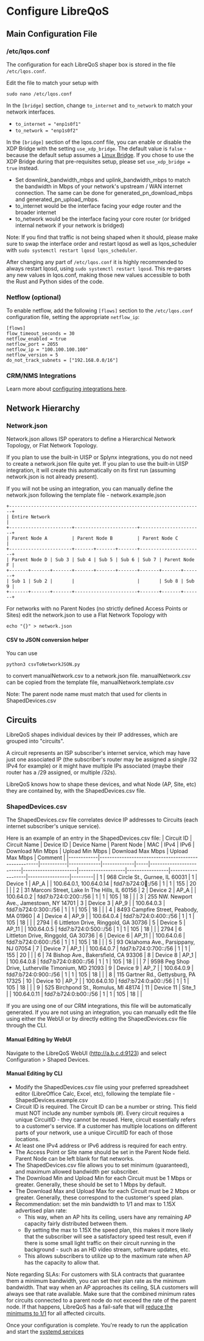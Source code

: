 # Configure LibreQoS

## Main Configuration File
### /etc/lqos.conf

The configuration for each LibreQoS shaper box is stored in the file `/etc/lqos.conf`.

Edit the file to match your setup with

```shell
sudo nano /etc/lqos.conf
```

In the ```[bridge]``` section, change `to_internet` and `to_network` to match your network interfaces.
- `to_internet = "enp1s0f1"`
- `to_network = "enp1s0f2"`

In the `[bridge]` section of the lqos.conf file, you can enable or disable the XDP Bridge with the setting `use_xdp_bridge`. The default value is `false` - because the default setup assumes a [Linux Bridge](quickstart-prereq.md). If you chose to use the XDP Bridge during that pre-requisites setup, please set `use_xdp_bridge = true` instead.

- Set downlink_bandwidth_mbps and uplink_bandwidth_mbps to match the bandwidth in Mbps of your network's upstream / WAN internet connection. The same can be done for generated_pn_download_mbps and generated_pn_upload_mbps.
- to_internet would be the interface facing your edge router and the broader internet
- to_network would be the interface facing your core router (or bridged internal network if your network is bridged)

Note: If you find that traffic is not being shaped when it should, please make sure to swap the interface order and restart lqosd as well as lqos_scheduler with ```sudo systemctl restart lqosd lqos_scheduler```.

After changing any part of `/etc/lqos.conf` it is highly recommended to always restart lqosd, using `sudo systemctl restart lqosd`. This re-parses any new values in lqos.conf, making those new values accessible to both the Rust and Python sides of the code.

### Netflow (optional)
To enable netflow, add the following `[flows]` section to the `/etc/lqos.conf` configuration file, setting the appropriate `netflow_ip`:
```
[flows]
flow_timeout_seconds = 30
netflow_enabled = true
netflow_port = 2055
netflow_ip = "100.100.100.100"
netflow_version = 5
do_not_track_subnets = ["192.168.0.0/16"]
```

### CRM/NMS Integrations

Learn more about [configuring integrations here](../TechnicalDocs/integrations.md).

## Network Hierarchy
### Network.json

Network.json allows ISP operators to define a Hierarchical Network Topology, or Flat Network Topology.

If you plan to use the built-in UISP or Splynx integrations, you do not need to create a network.json file quite yet.
If you plan to use the built-in UISP integration, it will create this automatically on its first run (assuming network.json is not already present).

If you will not be using an integration, you can manually define the network.json following the template file - network.example.json

```text
+-----------------------------------------------------------------------+
| Entire Network                                                        |
+-----------------------+-----------------------+-----------------------+
| Parent Node A         | Parent Node B         | Parent Node C         |
+-----------------------+-------+-------+-------+-----------------------+
| Parent Node D | Sub 3 | Sub 4 | Sub 5 | Sub 6 | Sub 7 | Parent Node F |
+-------+-------+-------+-------+-------+-------+-------+-------+-------+
| Sub 1 | Sub 2 |       |                       |       | Sub 8 | Sub 9 |
+-------+-------+-------+-----------------------+-------+-------+-------+
```

For networks with no Parent Nodes (no strictly defined Access Points or Sites) edit the network.json to use a Flat Network Topology with
```
echo "{}" > network.json
```

#### CSV to JSON conversion helper

You can use

```shell
python3 csvToNetworkJSON.py
```

to convert manualNetwork.csv to a network.json file.
manualNetwork.csv can be copied from the template file, manualNetwork.template.csv

Note: The parent node name must match that used for clients in ShapedDevices.csv

## Circuits

LibreQoS shapes individual devices by their IP addresses, which are grouped into "circuits".

A circuit represents an ISP subscriber's internet service, which may have just one associated IP (the subscriber's router may be assigned a single /32 IPv4 for example) or it might have multiple IPs associated (maybe their router has a /29 assigned, or multiple /32s).

LibreQoS knows how to shape these devices, and what Node (AP, Site, etc) they are contained by, with the ShapedDevices.csv file.

### ShapedDevices.csv

The ShapedDevices.csv file correlates device IP addresses to Circuits (each internet subscriber's unique service).

Here is an example of an entry in the ShapedDevices.csv file:
| Circuit ID | Circuit Name                                        | Device ID | Device Name | Parent Node | MAC | IPv4                    | IPv6                 | Download Min Mbps | Upload Min Mbps | Download Max Mbps | Upload Max Mbps | Comment |
|------------|-----------------------------------------------------|-----------|-------------|-------------|-----|-------------------------|----------------------|-------------------|-----------------|-------------------|-----------------|---------|
| 1          | 968 Circle St., Gurnee, IL 60031                    | 1         | Device 1    | AP_A        |     | 100.64.0.1, 100.64.0.14 | fdd7:b724:0:100::/56 | 1                 | 1               | 155               | 20              |         |
| 2          | 31 Marconi Street, Lake In The Hills, IL 60156      | 2         | Device 2    | AP_A        |     | 100.64.0.2              | fdd7:b724:0:200::/56 | 1                 | 1               | 105               | 18              |         |
| 3          | 255 NW. Newport Ave., Jamestown, NY 14701           | 3         | Device 3    | AP_9        |     | 100.64.0.3              | fdd7:b724:0:300::/56 | 1                 | 1               | 105               | 18              |         |
| 4          | 8493 Campfire Street, Peabody, MA 01960             | 4         | Device 4    | AP_9        |     | 100.64.0.4              | fdd7:b724:0:400::/56 | 1                 | 1               | 105               | 18              |         |
| 2794       | 6 Littleton Drive, Ringgold, GA 30736               | 5         | Device 5    | AP_11       |     | 100.64.0.5              | fdd7:b724:0:500::/56 | 1                 | 1               | 105               | 18              |         |
| 2794       | 6 Littleton Drive, Ringgold, GA 30736               | 6         | Device 6    | AP_11       |     | 100.64.0.6              | fdd7:b724:0:600::/56 | 1                 | 1               | 105               | 18              |         |
| 5          | 93 Oklahoma Ave., Parsippany, NJ 07054              | 7         | Device 7    | AP_1        |     | 100.64.0.7              | fdd7:b724:0:700::/56 | 1                 | 1               | 155               | 20              |         |
| 6          | 74 Bishop Ave., Bakersfield, CA 93306               | 8         | Device 8    | AP_1        |     | 100.64.0.8              | fdd7:b724:0:800::/56 | 1                 | 1               | 105               | 18              |         |
| 7          | 9598 Peg Shop Drive, Lutherville Timonium, MD 21093 | 9         | Device 9    | AP_7        |     | 100.64.0.9              | fdd7:b724:0:900::/56 | 1                 | 1               | 105               | 18              |         |
| 8          | 115 Gartner Rd., Gettysburg, PA 17325               | 10        | Device 10   | AP_7        |     | 100.64.0.10             | fdd7:b724:0:a00::/56 | 1                 | 1               | 105               | 18              |         |
| 9          | 525 Birchpond St., Romulus, MI 48174                | 11        | Device 11   | Site_1      |     | 100.64.0.11             | fdd7:b724:0:b00::/56 | 1                 | 1               | 105               | 18              |         |

If you are using one of our CRM integrations, this file will be automatically generated. If you are not using an integration, you can manually edit the file using either the WebUI or by directly editing the ShapedDevices.csv file through the CLI.

#### Manual Editing by WebUI
Navigate to the LibreQoS WebUI (http://a.b.c.d:9123) and select Configuration > Shaped Devices.

#### Manual Editing by CLI

- Modify the ShapedDevices.csv file using your preferred spreadsheet editor (LibreOffice Calc, Excel, etc), following the template file - ShapedDevices.example.csv
- Circuit ID is required. The Circuit ID can be a number or string. This field must NOT include any number symbols (#). Every circuit requires a unique CircuitID - they cannot be reused. Here, circuit essentially refers to a customer's service. If a customer has multiple locations on different parts of your network, use a unique CircuitID for each of those locations.
- At least one IPv4 address or IPv6 address is required for each entry.
- The Access Point or Site name should be set in the Parent Node field. Parent Node can be left blank for flat networks.
- The ShapedDevices.csv file allows you to set minimum (guaranteed), and maximum allowed bandwidth per subscriber.
- The Download Min and Upload Min for each Circuit must be 1 Mbps or greater. Generally, these should be set to 1 Mbps by default.
- The Download Max and Upload Max for each Circuit must be 2 Mbps or greater. Generally, these correspond to the customer's speed plan.
- Recommendation: set the min bandwidth to 1/1 and max to 1.15X advertised plan rate:
  - This way, when an AP hits its ceiling, users have any remaining AP capacity fairly distributed between them.
  - By setting the max to 1.15X the speed plan, this makes it more likely that the subscriber will see a satisfactory speed test result, even if there is some small light traffic on their circuit running in the background - such as an HD video stream, software updates, etc.
  - This allows subscribers to utilize up to the maximum rate when AP has the capacity to allow that.

Note regarding SLAs: For customers with SLA contracts that guarantee them a minimum bandwidth, you can set their plan rate as the minimum bandwidth. That way when an AP approaches its ceiling, SLA customers will always see that rate available. Make sure that the combined minimum rates for circuits connected to a parent node do not exceed the rate of the parent node. If that happens, LibreQoS has a fail-safe that will [reduce the minimums to 1/1](https://github.com/LibreQoE/LibreQoS/pull/643) for all affected circuits. 

Once your configuration is complete. You're ready to run the application and start the [systemd services](./services-and-run.md)
